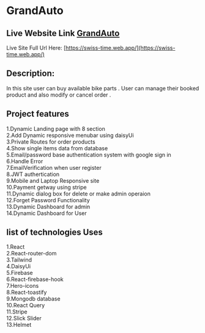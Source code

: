 # GrandAuto
## Live Website Link [GrandAuto](https://swiss-time.web.app/)
Live Site Full Url Here: [https://swiss-time.web.app/](https://swiss-time.web.app/)
## Description:

In this site user can buy available bike parts . User can manage their booked product and  also modify or cancel order .

## Project features

1.Dynamic Landing page with 8 section </br>
2.Add Dynamic responsive menubar using daisyUi   </br>
3.Private Routes  for order products </br>
4.Show single items data from database </br>
5.Email/password base authentication system with google sign in </br>
6.Handle Error </br> 
7.EmailVerification when user register  </br>
8.JWT authertication </br>
9.Mobile and Laptop Responsive site </br>
10.Payment getway using stripe  </br>
11.Dynamic dialog box for delete or make admin  operaion</br>
12.Forget Password Functionality </br>
13.Dynamic Dashboard for admin </br>
14.Dynamic Dashboard for User </br>

## list of technologies Uses
1.React  </br>
2.React-router-dom </br>
3.Tailwind </br>
4.DaisyUi </br>
5.Firebase </br>
6.React-firebase-hook </br>
7.Hero-icons </br>
8.React-toastify </br>
9.Mongodb database </br>
10.React Query </br>
11.Stripe  </br>
12.Slick Slider </br>
13.Helmet </br>


